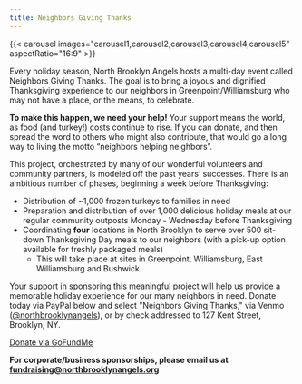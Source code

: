 ```yaml
---
title: Neighbors Giving Thanks
---
```


{{< carousel images="carousel1,carousel2,carousel3,carousel4,carousel5" aspectRatio="16:9" >}}

Every holiday season, North Brooklyn Angels hosts a multi-day event called Neighbors Giving Thanks. The goal is to bring a joyous and dignified Thanksgiving experience to our neighbors in Greenpoint/Williamsburg who may not have a place, or the means, to celebrate. 

**To make this happen, we need your help!** Your support means the world, as food (and turkey!) costs continue to rise. If you can donate, and then spread the word to others who might also contribute, that would go a long way to living the motto “neighbors helping neighbors”.

This project, orchestrated by many of our wonderful volunteers and community partners, is modeled off the past years’ successes. There is an ambitious number of phases, beginning a week before Thanksgiving:

* Distribution of ~1,000 frozen turkeys to families in need
* Preparation and distribution of over 1,000 delicious holiday meals at our regular community outposts Monday - Wednesday before Thanksgiving
* Coordinating **four** locations in North Brooklyn to serve over 500 sit-down Thanksgiving Day meals to our neighbors (with a pick-up option available for freshly packaged meals)
  * This will take place at sites in Greenpoint, Williamsburg, East Williamsburg and Bushwick.

Your support in sponsoring this meaningful project will help us provide a memorable holiday experience for our many neighbors in need. Donate today via PayPal below and select "Neighbors Giving Thanks," via Venmo ([@northbrooklynangels](https://venmo.com/northbrooklynangels)), or by check addressed to 127 Kent Street, Brooklyn, NY. 

<div class="grid grid-cols-5 lg:grid-cols-7 gap-y-6 mt-2 mb-4">
    <a id="donate-button" href="https://www.gofundme.com/f/neighbors-giving-thanks-2023" class="col-span-3 col-start-2 lg:col-start-3 w-full bg-blue hover:bg-darkblue active:bg-darkblue text-lg text-center px-4 py-4 rounded-md font-bold transition">Donate via GoFundMe</a>
</div>

**For corporate/business sponsorships, please email us at fundraising@northbrooklynangels.org**